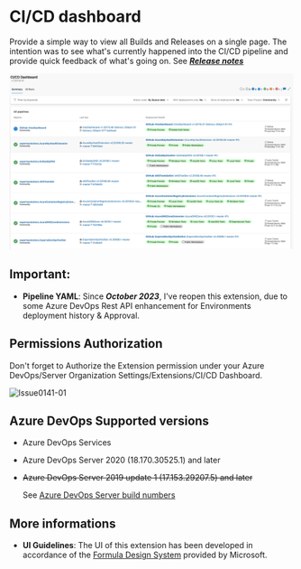 # CI/CD dashboard

Provide a simple way to view all Builds and Releases on a single page.
The intention was to see what's currently happened into the CI/CD pipeline and provide quick feedback of what's going on. See ***[Release notes](https://github.com/expertasolutions/VstsDashboard/releases)***

![CICD_Screencapture](screenshots/CI_CD_Dashboard.png)

## **Important**:
- **Pipeline YAML**: Since ***October 2023***, I've reopen this extension, due to some Azure DevOps Rest API enhancement for Environments deployment history & Approval.

## Permissions Authorization
Don't forget to Authorize the Extension permission under your Azure DevOps/Server Organization Settings/Extensions/CI/CD Dashboard.

  ![Issue0141-01](screenshots/PermissionAuth.png)

## Azure DevOps Supported versions
- Azure DevOps Services
- Azure DevOps Server 2020 (18.170.30525.1) and later
- <s>Azure DevOps Server 2019 update 1 (17.153.29207.5) and later</s>
  
  See [Azure DevOps Server build numbers](https://learn.microsoft.com/en-us/azure/devops/user-guide/lookup-platform-version?view=azure-devops)

## More informations
- **UI Guidelines**: The UI of this extension has been developed in accordance of the [Formula Design System](https://developer.microsoft.com/en-ca/azure-devops) provided by Microsoft.

